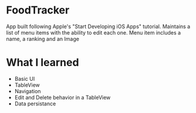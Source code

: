 # FoodTracker

App built following Apple's "Start Developing iOS Apps" tutorial. 
Maintains a list of menu items with the ability to edit each one. Menu item includes a name, a ranking and an Image

# What I learned 

- Basic UI
- TableView 
- Navigation
- Edit and Delete behavior in a TableView 
- Data persistance 
